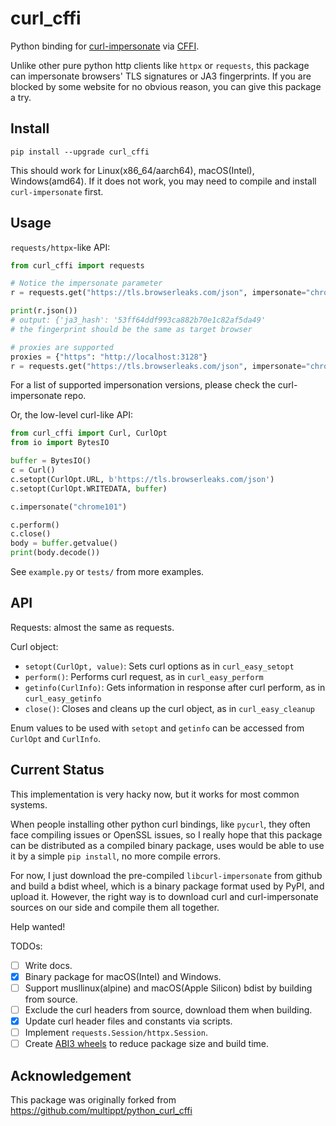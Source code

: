# curl_cffi

Python binding for [curl-impersonate](https://github.com/lwthiker/curl-impersonate)
via [CFFI](https://cffi.readthedocs.io/en/latest/).

Unlike other pure python http clients like `httpx` or `requests`, this package can
impersonate browsers' TLS signatures or JA3 fingerprints. If you are blocked by some
website for no obvious reason, you can give this package a try.

## Install

    pip install --upgrade curl_cffi

This should work for Linux(x86_64/aarch64), macOS(Intel), Windows(amd64). If it does not
work, you may need to compile and install `curl-impersonate` first.

## Usage

`requests/httpx`-like API:

```python
from curl_cffi import requests

# Notice the impersonate parameter
r = requests.get("https://tls.browserleaks.com/json", impersonate="chrome101")

print(r.json())
# output: {'ja3_hash': '53ff64ddf993ca882b70e1c82af5da49'
# the fingerprint should be the same as target browser

# proxies are supported
proxies = {"https": "http://localhost:3128"}
r = requests.get("https://tls.browserleaks.com/json", impersonate="chrome101", proxies=proxies)
```

For a list of supported impersonation versions, please check the curl-impersonate repo.

Or, the low-level curl-like API:

```python
from curl_cffi import Curl, CurlOpt
from io import BytesIO

buffer = BytesIO()
c = Curl()
c.setopt(CurlOpt.URL, b'https://tls.browserleaks.com/json')
c.setopt(CurlOpt.WRITEDATA, buffer)

c.impersonate("chrome101")

c.perform()
c.close()
body = buffer.getvalue()
print(body.decode())
```

See `example.py` or `tests/` from more examples.

## API

Requests: almost the same as requests.

Curl object:

* `setopt(CurlOpt, value)`: Sets curl options as in `curl_easy_setopt`
* `perform()`: Performs curl request, as in `curl_easy_perform`
* `getinfo(CurlInfo)`: Gets information in response after curl perform, as in `curl_easy_getinfo`
* `close()`: Closes and cleans up the curl object, as in `curl_easy_cleanup`

Enum values to be used with `setopt` and `getinfo` can be accessed from `CurlOpt` and `CurlInfo`.

## Current Status

This implementation is very hacky now, but it works for most common systems.

When people installing other python curl bindings, like `pycurl`, they often face
compiling issues or OpenSSL issues, so I really hope that this package can be distributed
as a compiled binary package, uses would be able to use it by a simple `pip install`, no
more compile errors.

For now, I just download the pre-compiled `libcurl-impersonate` from github and build a
bdist wheel, which is a binary package format used by PyPI, and upload it. However, the
right way is to download curl and curl-impersonate sources on our side and compile them
all together.

Help wanted! 

TODOs:

- [ ] Write docs.
- [x] Binary package for macOS(Intel) and Windows.
- [ ] Support musllinux(alpine) and macOS(Apple Silicon) bdist by building from source.
- [ ] Exclude the curl headers from source, download them when building.
- [x] Update curl header files and constants via scripts.
- [ ] Implement `requests.Session/httpx.Session`.
- [ ] Create [ABI3 wheels](https://cibuildwheel.readthedocs.io/en/stable/faq/#abi3) to reduce package size and build time.

## Acknowledgement

This package was originally forked from https://github.com/multippt/python_curl_cffi

